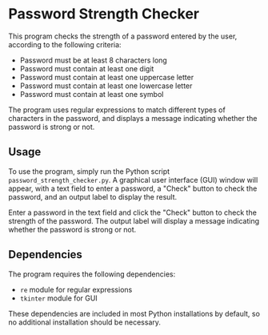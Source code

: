 <!DOCTYPE html>
<html>
<body>
	<h1>Password Strength Checker</h1>
	<p>This program checks the strength of a password entered by the user, according to the following criteria:</p>
	<ul>
		<li>Password must be at least 8 characters long</li>
		<li>Password must contain at least one digit</li>
		<li>Password must contain at least one uppercase letter</li>
		<li>Password must contain at least one lowercase letter</li>
		<li>Password must contain at least one symbol</li>
	</ul>
	<p>The program uses regular expressions to match different types of characters in the password, and displays a message indicating whether the password is strong or not.</p>
	<h2>Usage</h2>
	<p>To use the program, simply run the Python script <code>password_strength_checker.py</code>. A graphical user interface (GUI) window will appear, with a text field to enter a password, a "Check" button to check the password, and an output label to display the result.</p>
	<p>Enter a password in the text field and click the "Check" button to check the strength of the password. The output label will display a message indicating whether the password is strong or not.</p>
	<h2>Dependencies</h2>
	<p>The program requires the following dependencies:</p>
	<ul>
		<li><code>re</code> module for regular expressions</li>
		<li><code>tkinter</code> module for GUI</li>
	</ul>
	<p>These dependencies are included in most Python installations by default, so no additional installation should be necessary.</p>
</body>
</html>
